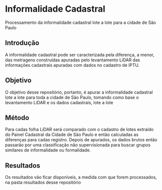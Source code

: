 # Informalidade Cadastral

Processamento da informalidade cadastral lote a lote para a cidade de São Paulo

## Introdução

A informalidade cadastral pode ser caracterizada pela diferença, a menor, das metragens construídas apuradas pelo levantamento LiDAR das informações cadastrais apuradas com dados no cadastro de IPTU.

## Objetivo

O objetivo desse repositório, portanto, é apurar a informalidade cadastral lote a lote para toda a cidade de São Paulo, tomando como base o levantamento LiDAR e os dados cadastrais, lote a lote

## Método

Para cadas folha LiDAR será comparado com o cadastro de lotes extraído do Painel Cadastral da Cidade de São Paulo e então calculadas as diferenças para cadas registro. Depois de apurados, os dados brutos então passarão por uma classificação não supervisionada para buscar grupos similares de informalidade ou formalidade.

## Resultados

Os resultados vão ficar disponíveis, a medida com que forem processados, na pasta resultados desse repositório

